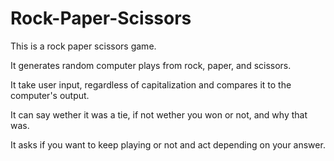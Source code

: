 # Rock-Paper-Scissors

This is a rock paper scissors game.

It generates random computer plays from rock, paper, and scissors.

It take user input, regardless of capitalization and compares it to the computer's output.

It can say wether it was a tie, if not wether you won or not, and why that was.

It asks if you want to keep playing or not and act depending on your answer.
